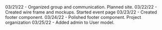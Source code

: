 03/21/22 - Organized group and communication. Planned site.
03/22/22 - Created wire frame and mockups. Started event page
03/23/22 - Created footer component.
03/24/22 - Polished footer component. Project organization
03/25/22 - Added admin to User model.